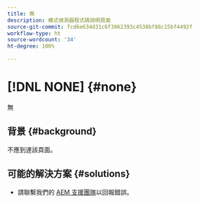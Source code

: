 ```yaml
---
title: 無
description: 模式偵測器程式碼說明頁面
source-git-commit: fcd6e634d31c6f3062393c4538bf86c15bf4492f
workflow-type: ht
source-wordcount: '34'
ht-degree: 100%

---
```



# [!DNL NONE] {#none}

無

## 背景 {#background}

不應到達該頁面。

## 可能的解決方案 {#solutions}

* 請聯繫我們的 [AEM 支援團隊](https://helpx.adobe.com/tw/enterprise/using/support-for-experience-cloud.html)以回報錯誤。
